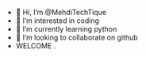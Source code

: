 - 👋 Hi, I’m @MehdiTechTique
- 👀 I’m interested in coding
- 🌱 I’m currently learning python
- 💞️ I’m looking to collaborate on github
- WELCOME .

<!---
MehdiTechTique/MehdiTechTique is a ✨ special ✨ repository because its `README.md` (this file) appears on your GitHub profile.
You can click the Preview link to take a look at your changes.
--->
